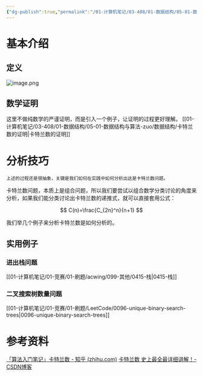 ```yaml
---
{"dg-publish":true,"permalink":"/01-计算机笔记/03-408/01-数据结构/05-01-数据结构与算法-zuo/数据结构/1-18 卡特兰数/","tags":["personal/blog","algorithm/math/Catalan-number","algorithm/math"]}
---
```


# 基本介绍

## 定义
![image.png](https://yelanyanyu-img-bed.oss-cn-hangzhou.aliyuncs.com/img/blog/2024/05/20240509191947.png)

## 数学证明
这里不做纯数学的严谨证明，而是引入一个例子，让证明的过程更好理解。
[[01-计算机笔记/03-408/01-数据结构/05-01-数据结构与算法-zuo/数据结构/卡特兰数的证明\|卡特兰数的证明]]


# 分析技巧
```ad-note
上述的过程还是很抽象，关键是我们如何在实践中如何分析出这是卡特兰数问题。
```

卡特兰数问题，本质上是组合问题，所以我们要尝试以组合数学分类讨论的角度来分析，如果我们能分类讨论出卡特兰数的递推式，就可以直接套用公式：

$$
C(n)=\frac{C_{2n}^n}{n+1}
$$

我们举几个例子来分析卡特兰数是如何分析的。

## 实用例子
### 进出栈问题
[[01-计算机笔记/01-竞赛/01-刷题/acwing/099-其他/0415-栈\|0415-栈]]
### 二叉搜索树数量问题
[[01-计算机笔记/01-竞赛/01-刷题/LeetCode/0096-unique-binary-search-trees\|0096-unique-binary-search-trees]]

# 参考资料
[「算法入门笔记」卡特兰数 - 知乎 (zhihu.com)](https://zhuanlan.zhihu.com/p/97619085)
[卡特兰数 史上最全最详细讲解！-CSDN博客](https://blog.csdn.net/cz9797/article/details/105366774)
